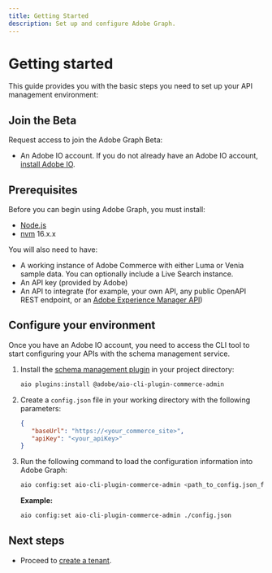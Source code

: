 ```yaml
---
title: Getting Started
description: Set up and configure Adobe Graph.
---
```


# Getting started

This guide provides you with the basic steps you need to set up your API management environment:

## Join the Beta

Request access to join the Adobe Graph Beta:

<!-- coming soon -->

-  An Adobe IO account. If you do not already have an Adobe IO account, [install Adobe IO].

## Prerequisites

Before you can begin using Adobe Graph, you must install:

-  [Node.js]
-  [nvm] 16.x.x

You will also need to have:

-  A working instance of Adobe Commerce with either Luma or Venia sample data. You can optionally include a Live Search instance.
-  An API key (provided by Adobe)
-  An API to integrate (for example, your own API, any public OpenAPI REST endpoint, or an [Adobe Experience Manager API])

## Configure your environment

Once you have an Adobe IO account, you need to access the CLI tool to start configuring your APIs with the schema management service.

1. Install the [schema management plugin] in your project directory:

   ```bash
   aio plugins:install @adobe/aio-cli-plugin-commerce-admin
   ```

1. Create a `config.json` file in your working directory with the following parameters:

   ``` json
   {
      "baseUrl": "https://<your_commerce_site>",
      "apiKey": "<your_apiKey>"
   }
   ```

1. Run the following command to load the configuration information into Adobe Graph:

   ``` bash
   aio config:set aio-cli-plugin-commerce-admin <path_to_config.json_file>
   ```

   **Example:**

   ``` bash
   aio config:set aio-cli-plugin-commerce-admin ./config.json
   ```

## Next steps

-  Proceed to [create a tenant].

<!-- Link Definitions -->
[nvm]: https://github.com/nvm-sh/nvm
[install Adobe IO]: https://developer.adobe.com/runtime/docs/guides/tools/cli_install
[Adobe Experience Manager API]: https://experienceleague.adobe.com/docs/experience-manager-screens/user-guide/developing/rest-api.html
[request access to Adobe IO]: https://developer.adobe.com/app-builder/trial/
[npm]: https://www.npmjs.com/package/npm
[AIO Plugin Documentation]: https://github.com/adobe/aio-cli#aio-pluginslink-plugin
[aio CLI]: https://developer.adobe.com/runtime/docs/guides/tools/cli_install/
[Node.js]: https://nodejs.org/en/download/
[schema management plugin]: https://www.npmjs.com/package/@magento/aio-cli-plugin-commerce-admin
[create a tenant]: create-a-tenant.md
